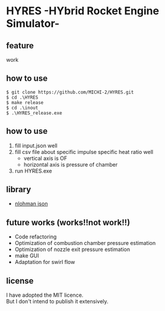 # HYRES -HYbrid Rocket Engine Simulator-
## feature
work

## how to use
```
$ git clone https://github.com/MICHI-2/HYRES.git
$ cd .\HYRES
$ make release
$ cd .\inout
$ .\HYRES_release.exe
```

## how to use
1. fill input.json well
1. fill csv file about specific impulse specific heat ratio well
      - vertical axis is OF
      - horizontal axis is pressure of chamber
1. run HYRES.exe

## library
- [nlohman json](https://github.com/nlohmann/json)

## future works (works!!not work!!)
- Code refactoring
- Optimization of combustion chamber pressure estimation
- Optimization of nozzle exit pressure estimation
- make GUI
- Adaptation for swirl flow

## license
I have adopted the MIT licence.<br>
But I don't intend to publish it extensively.
